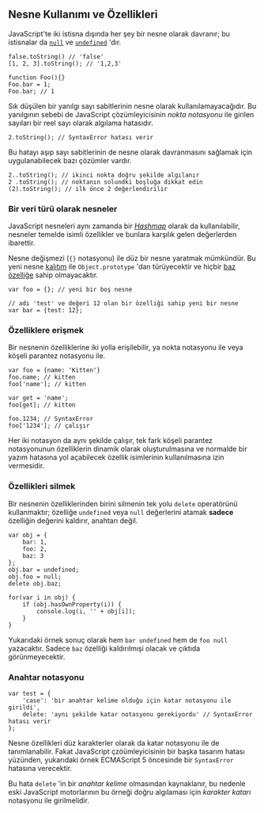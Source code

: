 ## Nesne Kullanımı ve Özellikleri

JavaScript'te iki istisna dışında her şey bir nesne olarak davranır;
bu istisnalar da [`null`](#core.undefined) ve [`undefined`](#core.undefined) 
'dır.

    false.toString() // 'false'
    [1, 2, 3].toString(); // '1,2,3'
    
    function Foo(){}
    Foo.bar = 1;
    Foo.bar; // 1

Sık düşülen bir yanılgı sayı sabitlerinin nesne olarak kullanılamayacağıdır. Bu
yanılgının sebebi de JavaScript çözümleyicisinin *nokta notasyonu* ile girilen
sayıları bir reel sayı olarak algılama hatasıdır.

    2.toString(); // SyntaxError hatası verir

Bu hatayı aşıp sayı sabitlerinin de nesne olarak davranmasını sağlamak için 
uygulanabilecek bazı çözümler vardır. 

    2..toString(); // ikinci nokta doğru şekilde algılanır
    2 .toString(); // noktanın solundki boşluğa dikkat edin
    (2).toString(); // ilk önce 2 değerlendirilir

### Bir veri türü olarak nesneler

JavaScript nesneleri aynı zamanda bir [*Hashmap*][1] olarak da kullanılabilir,
nesneler temelde isimli özellikler ve bunlara karşılık gelen değerlerden
ibarettir.

Nesne değişmezi (`{}` notasyonu) ile düz bir nesne yaratmak mümkündür. Bu yeni
nesne [kalıtım](#object.prototype) ile `Object.prototype` 'dan türüyecektir ve
hiçbir [baz özelliğe](#object.hasownproperty) sahip olmayacaktır.

    var foo = {}; // yeni bir boş nesne

    // adı 'test' ve değeri 12 olan bir özelliği sahip yeni bir nesne
    var bar = {test: 12}; 

### Özelliklere erişmek

Bir nesnenin özelliklerine iki yolla erişilebilir, ya nokta notasyonu ile veya
köşeli parantez notasyonu ile.
    
    var foo = {name: 'Kitten'}
    foo.name; // kitten
    foo['name']; // kitten
    
    var get = 'name';
    foo[get]; // kitten
    
    foo.1234; // SyntaxError
    foo['1234']; // çalışır

Her iki notasyon da aynı şekilde çalışır, tek fark köşeli parantez notasyonunun
özelliklerin dinamik olarak oluşturulmasına ve normalde bir yazım hatasına yol
açabilecek özellik isimlerinin kullanılmasına izin vermesidir.

### Özellikleri silmek

Bir nesnenin özelliklerinden birini silmenin tek yolu `delete` operatörünü 
kullanmaktır; özelliğe `undefined` veya `null` değerlerini atamak **sadece**
özelliğin değerini kaldırır, anahtarı değil.

    var obj = {
        bar: 1,
        foo: 2,
        baz: 3
    };
    obj.bar = undefined;
    obj.foo = null;
    delete obj.baz;

    for(var i in obj) {
        if (obj.hasOwnProperty(i)) {
            console.log(i, '' + obj[i]);
        }
    }

Yukarıdaki örnek sonuç olarak hem `bar undefined` hem de `foo null` yazacaktır.
Sadece `baz` özelliği kaldırılmışi olacak ve çıktıda görünmeyecektir.

### Anahtar notasyonu

    var test = {
        'case': 'bir anahtar kelime olduğu için katar notasyonu ile girildi',
        delete: 'aynı şekilde katar notasyonu gerekiyordu' // SyntaxError hatası verir
    };

Nesne özellikleri düz karakterler olarak da katar notasyonu ile de
tanımlanabilir. Fakat JavaScript çzöümleyicisinin bir başka tasarım hatası
yüzünden, yukarıdaki örnek ECMAScript 5 öncesinde bir `SyntaxError` hatasına
verecektir.

Bu hata `delete` 'in bir *anahtar kelime* olmasından kaynaklanır, bu nedenle
eski JavaScript motorlarının bu örneği doğru algılaması için *karakter katarı*
notasyonu ile girilmelidir.

[1]: http://en.wikipedia.org/wiki/Hashmap

